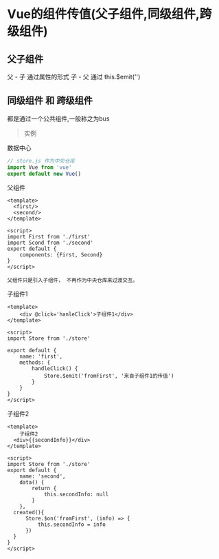 # Vue的组件传值(父子组件,同级组件,跨级组件)

## 父子组件

父 - 子 通过属性的形式
子 - 父 通过 this.$emit('')

## 同级组件 和 跨级组件

都是通过一个公共组件,一般称之为bus

> 实例

数据中心

```js
// store.js 作为中央仓库
import Vue from 'vue'
export default new Vue()
```

父组件

```vue
<template>
  <first/>
  <second/> 
</template>

<script>
import First from './first'
import Scond from './second'
export default {
    components: {First, Second}
}
</script>

父组件只是引入子组件， 不再作为中央仓库来过渡交互。
```

子组件1

```vue
<template>
    <div @click='hanleClick'>子组件1</div>
</template>

<script>
import Store from './store'

export default {
    name: 'first',
    methods: {
        handleClick() {
            Store.$emit('fromFirst', '来自子组件1的传值')
        }
    }
}
</script>
```

子组件2

```vue
<template>
    子组件2
  <div>{{secondInfo}}</div>
</template>

<script>
import Store from './store'
export default {
    name: 'second', 
    data() {
        return {
            this.secondInfo: null
        }
    },
  created(){
      Store.$on('fromFirst', (info) => {
          this.secondInfo = info
      })
  }
}
</script>
```
